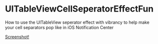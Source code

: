 # UITableViewCellSeperatorEffectFun

How to use the UITableView seperator effect with vibrancy to help make your cell separators pop like in iOS Notification Center

[Screenshot!](screenshot.png?raw=true "Vibrant Seperators")
